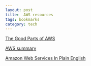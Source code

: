 ```yaml
---
layout: post
title:  AWS resources
tags: bookmarks
category: tech
--- 
```



[The Good Parts of AWS](https://gumroad.com/l/aws-good-parts/released)

[AWS summary](https://adayinthelifeof.nl/2020/05/20/aws.html)

[Amazon Web Services In Plain English](https://expeditedsecurity.com/aws-in-plain-english/)

